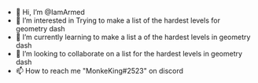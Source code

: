 - 👋 Hi, I’m @IamArmed
- 👀 I’m interested in Trying to make a list of the hardest levels for geometry dash
- 🌱 I’m currently learning to make a list a of the hardest levels in geometry dash
- 💞️ I’m looking to collaborate on a list for the hardest levels in geometry dash
- 📫 How to reach me "MonkeKing#2523" on discord

<!---
IamArmed/IamArmed is a ✨ special ✨ repository because its `README.md` (this file) appears on your GitHub profile.
You can click the Preview link to take a look at your changes.
--->
